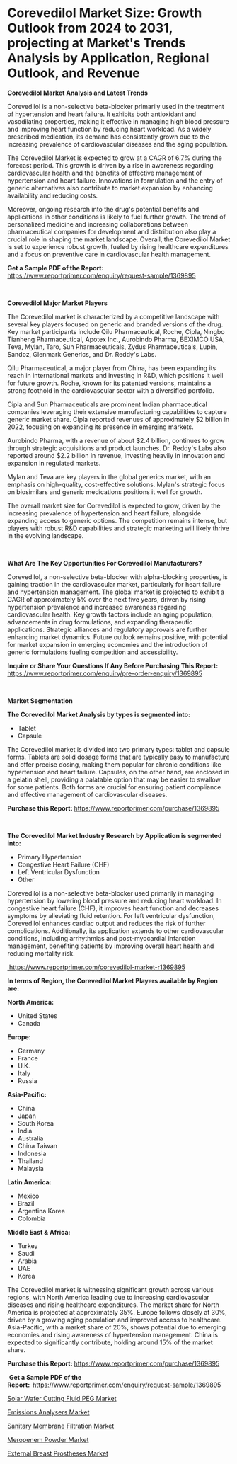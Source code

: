 <p><h1>Corevedilol Market Size: Growth Outlook from 2024 to 2031, projecting at Market's Trends Analysis by Application, Regional Outlook, and Revenue</h1></p><p><strong>Corevedilol Market Analysis and Latest Trends</strong></p>
<p><p>Corevedilol is a non-selective beta-blocker primarily used in the treatment of hypertension and heart failure. It exhibits both antioxidant and vasodilating properties, making it effective in managing high blood pressure and improving heart function by reducing heart workload. As a widely prescribed medication, its demand has consistently grown due to the increasing prevalence of cardiovascular diseases and the aging population.</p><p>The Corevedilol Market is expected to grow at a CAGR of 6.7% during the forecast period. This growth is driven by a rise in awareness regarding cardiovascular health and the benefits of effective management of hypertension and heart failure. Innovations in formulation and the entry of generic alternatives also contribute to market expansion by enhancing availability and reducing costs. </p><p>Moreover, ongoing research into the drug's potential benefits and applications in other conditions is likely to fuel further growth. The trend of personalized medicine and increasing collaborations between pharmaceutical companies for development and distribution also play a crucial role in shaping the market landscape. Overall, the Corevedilol Market is set to experience robust growth, fueled by rising healthcare expenditures and a focus on preventive care in cardiovascular health management.</p></p>
<p><strong>Get a Sample PDF of the Report:&nbsp;</strong> <a href="https://www.reportprimer.com/enquiry/request-sample/1369895">https://www.reportprimer.com/enquiry/request-sample/1369895</a></p>
<p>&nbsp;</p>
<p><strong>Corevedilol Major Market Players</strong></p>
<p><p>The Corevedilol market is characterized by a competitive landscape with several key players focused on generic and branded versions of the drug. Key market participants include Qilu Pharmaceutical, Roche, Cipla, Ningbo Tianheng Pharmaceutical, Apotex Inc., Aurobindo Pharma, BEXIMCO USA, Teva, Mylan, Taro, Sun Pharmaceuticals, Zydus Pharmaceuticals, Lupin, Sandoz, Glenmark Generics, and Dr. Reddy's Labs.</p><p>Qilu Pharmaceutical, a major player from China, has been expanding its reach in international markets and investing in R&D, which positions it well for future growth. Roche, known for its patented versions, maintains a strong foothold in the cardiovascular sector with a diversified portfolio. </p><p>Cipla and Sun Pharmaceuticals are prominent Indian pharmaceutical companies leveraging their extensive manufacturing capabilities to capture generic market share. Cipla reported revenues of approximately $2 billion in 2022, focusing on expanding its presence in emerging markets.</p><p>Aurobindo Pharma, with a revenue of about $2.4 billion, continues to grow through strategic acquisitions and product launches. Dr. Reddy's Labs also reported around $2.2 billion in revenue, investing heavily in innovation and expansion in regulated markets.</p><p>Mylan and Teva are key players in the global generics market, with an emphasis on high-quality, cost-effective solutions. Mylan's strategic focus on biosimilars and generic medications positions it well for growth. </p><p>The overall market size for Corevedilol is expected to grow, driven by the increasing prevalence of hypertension and heart failure, alongside expanding access to generic options. The competition remains intense, but players with robust R&D capabilities and strategic marketing will likely thrive in the evolving landscape.</p></p>
<p>&nbsp;</p>
<p><strong>What Are The Key Opportunities For Corevedilol Manufacturers?</strong></p>
<p><p>Corevedilol, a non-selective beta-blocker with alpha-blocking properties, is gaining traction in the cardiovascular market, particularly for heart failure and hypertension management. The global market is projected to exhibit a CAGR of approximately 5% over the next five years, driven by rising hypertension prevalence and increased awareness regarding cardiovascular health. Key growth factors include an aging population, advancements in drug formulations, and expanding therapeutic applications. Strategic alliances and regulatory approvals are further enhancing market dynamics. Future outlook remains positive, with potential for market expansion in emerging economies and the introduction of generic formulations fueling competition and accessibility.</p></p>
<p><strong>Inquire or Share Your Questions If Any Before Purchasing This Report:</strong> <a href="https://www.reportprimer.com/enquiry/pre-order-enquiry/1369895">https://www.reportprimer.com/enquiry/pre-order-enquiry/1369895</a></p>
<p>&nbsp;</p>
<p><strong>Market Segmentation</strong></p>
<p><strong>The Corevedilol Market Analysis by types is segmented into:</strong></p>
<p><ul><li>Tablet</li><li>Capsule</li></ul></p>
<p><p>The Corevedilol market is divided into two primary types: tablet and capsule forms. Tablets are solid dosage forms that are typically easy to manufacture and offer precise dosing, making them popular for chronic conditions like hypertension and heart failure. Capsules, on the other hand, are enclosed in a gelatin shell, providing a palatable option that may be easier to swallow for some patients. Both forms are crucial for ensuring patient compliance and effective management of cardiovascular diseases.</p></p>
<p><strong>Purchase this Report:&nbsp;</strong><a href="https://www.reportprimer.com/purchase/1369895">https://www.reportprimer.com/purchase/1369895</a></p>
<p>&nbsp;</p>
<p><strong>The Corevedilol Market Industry Research by Application is segmented into:</strong></p>
<p><ul><li>Primary Hypertension</li><li>Congestive Heart Failure (CHF)</li><li>Left Ventricular Dysfunction</li><li>Other</li></ul></p>
<p><p>Corevedilol is a non-selective beta-blocker used primarily in managing hypertension by lowering blood pressure and reducing heart workload. In congestive heart failure (CHF), it improves heart function and decreases symptoms by alleviating fluid retention. For left ventricular dysfunction, Corevedilol enhances cardiac output and reduces the risk of further complications. Additionally, its application extends to other cardiovascular conditions, including arrhythmias and post-myocardial infarction management, benefiting patients by improving overall heart health and reducing mortality risk.</p></p>
<p><a href="https://www.reportprimer.com/corevedilol-market-r1369895">&nbsp;https://www.reportprimer.com/corevedilol-market-r1369895</a></p>
<p><strong>In terms of Region, the Corevedilol Market Players available by Region are:</strong></p>
<p>
    <p> <strong> North America: </strong>
        <ul>
            <li>United States</li>
            <li>Canada</li>
        </ul>
        </p> 
    <p> <strong> Europe: </strong>
        <ul>
            <li>Germany</li>
            <li>France</li>
            <li>U.K.</li>
            <li>Italy</li>
            <li>Russia</li>
        </ul>
        </p> 
    <p> <strong> Asia-Pacific: </strong>
        <ul>
            <li>China</li>
            <li>Japan</li>
            <li>South Korea</li>
            <li>India</li>
            <li>Australia</li>
            <li>China Taiwan</li>
            <li>Indonesia</li>
            <li>Thailand</li>
            <li>Malaysia</li>
        </ul>
        </p> 
    <p> <strong> Latin America: </strong>
        <ul>
            <li>Mexico</li>
            <li>Brazil</li>
            <li>Argentina Korea</li>
            <li>Colombia</li>
        </ul>
        </p> 
    <p> <strong> Middle East & Africa: </strong>
        <ul>
            <li>Turkey</li>
            <li>Saudi</li>
            <li>Arabia</li>
            <li>UAE</li>
            <li>Korea</li>
        </ul>
    </p>
    </p>
<p><p>The Corevedilol market is witnessing significant growth across various regions, with North America leading due to increasing cardiovascular diseases and rising healthcare expenditures. The market share for North America is projected at approximately 35%. Europe follows closely at 30%, driven by a growing aging population and improved access to healthcare. Asia-Pacific, with a market share of 20%, shows potential due to emerging economies and rising awareness of hypertension management. China is expected to significantly contribute, holding around 15% of the market share.</p></p>
<p><strong>Purchase this Report: </strong><a href="https://www.reportprimer.com/purchase/1369895">https://www.reportprimer.com/purchase/1369895</a></p>
<p>&nbsp;<strong>Get a Sample PDF of the Report:&nbsp;&nbsp;</strong><a href="https://www.reportprimer.com/enquiry/request-sample/1369895">https://www.reportprimer.com/enquiry/request-sample/1369895</a></p>
<p><strong></strong></p>
<p><p><a href="https://issuu.com/reportprime-2/docs/solar-wafer-cutting-fluid-peg-marke_26fe382de74a86">Solar Wafer Cutting Fluid PEG Market</a></p><p><a href="https://medium.com/@georgeannauce/global-emissions-analysers-market-size-and-market-trends-analysis-by-regional-outlook-competitive-bc32345664cb?postPublishedType=repub">Emissions Analysers Market</a></p><p><a href="https://github.com/julyju69/Market-Research-Report-List-5/blob/main/sanitary-membrane-filtration-market.md">Sanitary Membrane Filtration Market</a></p><p><a href="https://www.linkedin.com/pulse/meropenem-powder-market-global-insights-sales-trends-2024-zx4ne">Meropenem Powder Market</a></p><p><a href="https://www.linkedin.com/pulse/global-external-breast-prostheses-market-product-type-application-9mg8f">External Breast Prostheses Market</a></p></p>